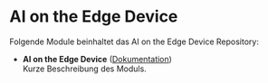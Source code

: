 # AI on the Edge Device

Folgende Module beinhaltet das AI on the Edge Device Repository:

- __AI on the Edge Device__ ([Dokumentation](AI%20on%20the%20Edge%20Device))  
	Kurze Beschreibung des Moduls.